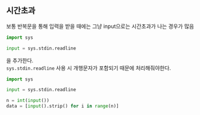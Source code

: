 ## 시간초과

보통 반복문을 통해 입력을 받을 때에는 그냥 input으로는 시간초과가 나는 경우가 많음

```python
import sys

input = sys.stdin.readline

```

을 추가한다.  
`sys.stdin.readline` 사용 시 개행문자가 포함되기 때문에 처리해줘야한다.

```python
import sys

input = sys.stdin.readline

n = int(input())
data = [input().strip() for i in range(n)]

```
